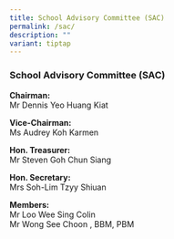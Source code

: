 ```yaml
---
title: School Advisory Committee (SAC)
permalink: /sac/
description: ""
variant: tiptap
---
```

### **School Advisory Committee (SAC)**

**Chairman:**<br>
Mr Dennis Yeo Huang Kiat

**Vice-Chairman:**<br>
Ms Audrey Koh Karmen  

**Hon. Treasurer:**<br>
Mr Steven Goh Chun Siang

**Hon. Secretary:**<br>
Mrs Soh-Lim Tzyy Shiuan

**Members:**<br>
Mr Loo Wee Sing Colin<br>
Mr Wong See Choon , BBM, PBM